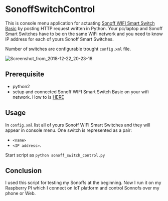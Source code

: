 # SonoffSwitchControl

This is console menu application for actuating [Sonoff WIFI Smart Switch Basic](https://www.sonoff.in/index.php?route=product/product&path=62&product_id=75) by posting HTTP request written in Python. Your pc/laptop and Sonoff Smart Switches have to be on the same WiFi network and you need to know IP address for each of yours Sonoff Smart Switches. 

Number of switches are configurable trought `config.xml` file.

![Screenshot_from_2018-12-22_20-23-18](/uploads/32d11ca86f36d904a773edb0a7025be8/Screenshot_from_2018-12-22_20-23-18.png)

## Prerequisite
 * python2
 * setup and connected Sonoff WIFI Smart Switch Basic on your wifi network. How to is [HERE](https://www.letscontrolit.com/wiki/index.php/Tutorial_Arduino_Firmware_Upload#Download_and_installing_the_Arduino_IDE )

 ## Usage
In `config.xml` list all of yours Sonoff WIFI Smart Switches and they will appear in console menu. One switch is represented as a pair:
- `<name>`
- `<IP address>`.

 Start script as `python sonoff_switch_control.py`

## Conclusion
I used this script for testing my Sonoffs at the beginning. Now I run it on my Raspberry PI which I connect on IoT platform and control Sonnofs over my phone or Web.